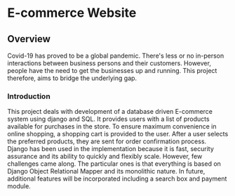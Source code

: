 # E-commerce Website 
## Overview
Covid-19 has proved to be a global pandemic. There's less or no in-person interactions between business persons and their customers. However, people have the need to get the businesses up and running. This project therefore, aims to bridge the underlying gap.

### Introduction
This project deals with development of a database driven E-commerce system using django and SQL. It provides users with a list of products available for purchases in the store. To ensure maximum convenience in online shopping, a shopping cart is provided to the user. After a user selects the preferred products, they are sent for order confirmation process. Django has been used in the implementation because it is fast, security assurance and its ability to quickly and flexibly scale. However, few challenges came along. The particular ones is that everything is based on Django Object Relational Mapper and its monolithic nature. In future, additional features will be incorporated including a search box and payment module.  
